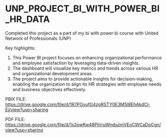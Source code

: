 # UNP_PROJECT_BI_WITH_POWER_BI_HR_DATA
Completed this project as a part of my bi with power bi course with United Network of Professionals (UNP)

Key highlights:
1. This Power BI project focuses on enhancing organizational performance and employee satisfaction by leveraging data-driven insights.
2. The dashboard will visualize key metrics and trends across various HR and organizational development areas.
3. The project aims to provide actionable insights for decision-making, enabling the organization to align its HR strategies with employee needs and business objectives effectively.

PBIX FILE: https://drive.google.com/file/d/1R7PGyufG4zgRSTY0E3M5I8EhAkdCl-Ej/view?usp=sharing

PDF FILE: https://drive.google.com/file/d/1s2pwKw48PIirruWnduzmVEoCWCaDqCgn/view?usp=sharing

